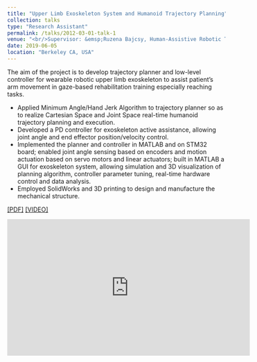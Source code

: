 ```yaml
---
title: "Upper Limb Exoskeleton System and Humanoid Trajectory Planning"
collection: talks
type: "Research Assistant"
permalink: /talks/2012-03-01-talk-1
venue: "<br/>Supervisor: &emsp;Ruzena Bajcsy, Human-Assistive Robotic Technologies Lab, UC Berkeley"
date: 2019-06-05
location: "Berkeley CA, USA"
---
```


The aim of the project is to develop trajectory planner and low-level controller for wearable robotic upper limb exoskeleton to assist patient’s arm movement in gaze-based rehabilitation training especially reaching tasks.
* Applied Minimum Angle/Hand Jerk Algorithm to trajectory planner so as to realize Cartesian Space and Joint Space real-time humanoid trajectory planning and execution.
* Developed a PD controller for exoskeleton active assistance, allowing joint angle and end effector position/velocity control. 
* Implemented the planner and controller in MATLAB and on STM32 board; enabled joint angle sensing based on encoders and motion actuation based on servo motors and linear actuators; built in MATLAB a GUI for exoskeleton system, allowing simulation and 3D visualization of planning algorithm, controller parameter tuning, real-time hardware control and data analysis.
* Employed SolidWorks and 3D printing to design and manufacture the mechanical structure.<br/>
  
  
  
[[PDF]](http://YefanZhou.github.io/files/Wearable_Upper-limb_Exoskeleton_and_Humanoid_Trajectory_Planning_for_Gaze-based_Assistance.pdf) [[VIDEO]](https://www.youtube.com/playlist?list=PLajY2aZtYY8ZRAfIjxUOhhP3xcc9IKaFE)
  
  
  
  
  
<iframe width="560" height="315" src="https://www.youtube.com/embed/e4t1jEVQ8b4" frameborder="0" allow="accelerometer; autoplay; encrypted-media; gyroscope; picture-in-picture" allowfullscreen></iframe>

